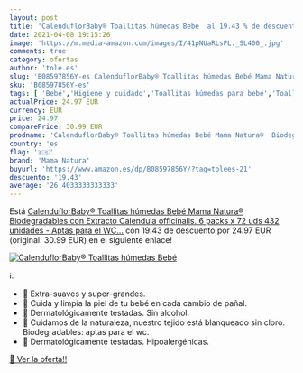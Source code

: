 ```yaml
---
layout: post
title: 'CalenduflorBaby® Toallitas húmedas Bebé  al 19.43 % de descuento'
date: 2021-04-08 19:15:26
image: 'https://m.media-amazon.com/images/I/41pNUaRLsPL._SL400_.jpg'
comments: true
category: ofertas
author: 'tole.es'
slug: 'B08597856Y-es CalenduflorBaby® Toallitas húmedas Bebé Mama Natura®...'
sku: 'B08597856Y-es'
tags: [ 'Bebé','Higiene y cuidado','Toallitas húmedas para bebé','Toallitas y accesorios para bebé','bebé','mama natura', ]
actualPrice: 24.97 EUR
currency: EUR
price: 24.97
comparePrice: 30.99 EUR
prodname: 'CalenduflorBaby® Toallitas húmedas Bebé Mama Natura®  Biodegradables con Extracto Calendula officinalis. 6 packs x 72 uds  432 unidades  - Aptas para el WC…'
country: 'es'
flag: '🇪🇸'
brand: 'Mama Natura'
buyurl: 'https://www.amazon.es/dp/B08597856Y/?tag=tolees-21'
descuento: '19.43'
average: '26.4033333333333'
---
```


Está [CalenduflorBaby® Toallitas húmedas Bebé Mama Natura®  Biodegradables con Extracto Calendula officinalis. 6 packs x 72 uds  432 unidades  - Aptas para el WC…](https://www.amazon.es/dp/B08597856Y/?tag=tolees-21) con 19.43 de descuento por 24.97 EUR (original: 30.99 EUR) en el siguiente enlace!

[![CalenduflorBaby® Toallitas húmedas Bebé ](https://m.media-amazon.com/images/I/41pNUaRLsPL._SL400_.jpg)](https://www.amazon.es/dp/B08597856Y/?tag=tolees-21)

ℹ️:

- 👶 Extra-suaves y super-grandes.
- 👶 Cuida y limpia la piel de tu bebé en cada cambio de pañal.
- 👶 Dermatológicamente testadas. Sin alcohol.
- 👶 Cuidamos de la naturaleza, nuestro tejido está blanqueado sin cloro. Biodegradables: aptas para el wc.
- 👶 Dermatológicamente testadas. Hipoalergénicas.

[🛒 Ver la oferta!!](https://www.amazon.es/dp/B08597856Y/?tag=tolees-21)
